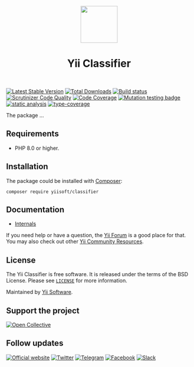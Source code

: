 <p align="center">
    <a href="https://github.com/yiisoft" target="_blank">
        <img src="https://yiisoft.github.io/docs/images/yii_logo.svg" height="100px">
    </a>
    <h1 align="center">Yii Classifier</h1>
    <br>
</p>

[![Latest Stable Version](https://poser.pugx.org/yiisoft/classifier/v/stable.png)](https://packagist.org/packages/yiisoft/classifier)
[![Total Downloads](https://poser.pugx.org/yiisoft/classifier/downloads.png)](https://packagist.org/packages/yiisoft/classifier)
[![Build status](https://github.com/yiisoft/classifier/workflows/build/badge.svg)](https://github.com/yiisoft/classifier/actions?query=workflow%3Abuild)
[![Scrutinizer Code Quality](https://scrutinizer-ci.com/g/yiisoft/classifier/badges/quality-score.png?b=master)](https://scrutinizer-ci.com/g/yiisoft/classifier/?branch=master)
[![Code Coverage](https://scrutinizer-ci.com/g/yiisoft/classifier/badges/coverage.png?b=master)](https://scrutinizer-ci.com/g/yiisoft/classifier/?branch=master)
[![Mutation testing badge](https://img.shields.io/endpoint?style=flat&url=https%3A%2F%2Fbadge-api.stryker-mutator.io%2Fgithub.com%2Fyiisoft%2Fclassifier%2Fmaster)](https://dashboard.stryker-mutator.io/reports/github.com/yiisoft/classifier/master)
[![static analysis](https://github.com/yiisoft/classifier/workflows/static%20analysis/badge.svg)](https://github.com/yiisoft/classifier/actions?query=workflow%3A%22static+analysis%22)
[![type-coverage](https://shepherd.dev/github/yiisoft/classifier/coverage.svg)](https://shepherd.dev/github/yiisoft/classifier)

The package ...

## Requirements

- PHP 8.0 or higher.

## Installation

The package could be installed with [Composer](https://getcomposer.org):

```shell
composer require yiisoft/classifier
```

## Documentation

- [Internals](docs/internals.md)

If you need help or have a question, the [Yii Forum](https://forum.yiiframework.com/c/yii-3-0/63) is a good place for that.
You may also check out other [Yii Community Resources](https://www.yiiframework.com/community).

## License

The Yii Classifier is free software. It is released under the terms of the BSD License.
Please see [`LICENSE`](./LICENSE.md) for more information.

Maintained by [Yii Software](https://www.yiiframework.com/).

## Support the project

[![Open Collective](https://img.shields.io/badge/Open%20Collective-sponsor-7eadf1?logo=open%20collective&logoColor=7eadf1&labelColor=555555)](https://opencollective.com/yiisoft)

## Follow updates

[![Official website](https://img.shields.io/badge/Powered_by-Yii_Framework-green.svg?style=flat)](https://www.yiiframework.com/)
[![Twitter](https://img.shields.io/badge/twitter-follow-1DA1F2?logo=twitter&logoColor=1DA1F2&labelColor=555555?style=flat)](https://twitter.com/yiiframework)
[![Telegram](https://img.shields.io/badge/telegram-join-1DA1F2?style=flat&logo=telegram)](https://t.me/yii3en)
[![Facebook](https://img.shields.io/badge/facebook-join-1DA1F2?style=flat&logo=facebook&logoColor=ffffff)](https://www.facebook.com/groups/yiitalk)
[![Slack](https://img.shields.io/badge/slack-join-1DA1F2?style=flat&logo=slack)](https://yiiframework.com/go/slack)
